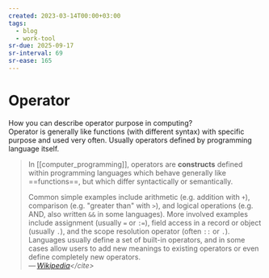 ```yaml
---
created: 2023-03-14T00:00+03:00
tags:
  - blog
  - work-tool
sr-due: 2025-09-17
sr-interval: 69
sr-ease: 165
---
```


# Operator

How you can describe operator purpose in computing?
<br class="f">
Operator is generally like functions (with different syntax) with specific purpose and used very often. Usually operators defined by programming language itself.

> In [[computer_programming]], operators are **constructs** defined within programming languages which behave generally like ==functions==, but which differ syntactically or semantically.
>
> Common simple examples include arithmetic (e.g. addition with `+`), comparison (e.g. "greater than" with `>`), and logical operations (e.g. AND, also written `&&` in some languages). More involved examples include assignment (usually `=` or `:=`), field access in a record or object (usually `.`), and the scope resolution operator (often `::` or `.`). Languages usually define a set of built-in operators, and in some cases allow users to add new meanings to existing operators or even define completely new operators.\
> — <cite>[Wikipedia](https://en.wikipedia.org/wiki/Operator_(computer_programming))</cite>
